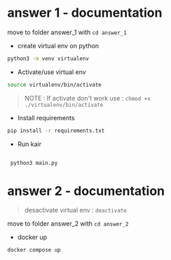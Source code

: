 # answer 1 - documentation

move to folder answer_1 with `cd answer_1`

-   create virtual env on python

```sh
python3 -m venv virtualenv
```

-   Activate/use virtual env

```sh
source virtualenv/bin/activate
```

> NOTE : If activate don't work use : `chmod +x ./virtualenv/bin/activate`

-   Install requirements

```sh
pip install -r requirements.txt
```

-   Run kair

```sh

 python3 main.py

```

# answer 2 - documentation

> desactivate virtual env : `deactivate`

move to folder answer_2 with `cd answer_2`

-   docker up

```sh
docker compose up
```
